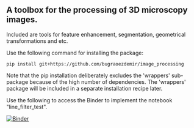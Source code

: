 ## ﻿A toolbox for the processing of 3D microscopy images.

Included are tools for feature enhancement, segmentation,
geometrical transformations and etc.

Use the following command for installing the package:

```pip install git+https://github.com/bugraoezdemir/image_processing```

Note that the pip installation deliberately excludes the 'wrappers' sub-package
because of the high number of dependencies. The 'wrappers' package will be
included in a separate installation recipe later.

Use the following to access the Binder to implement the notebook "line_filter_test". 

[![Binder](https://mybinder.org/badge_logo.svg)](https://mybinder.org/v2/gh/bugraoezdemir/image_processing/HEAD)
